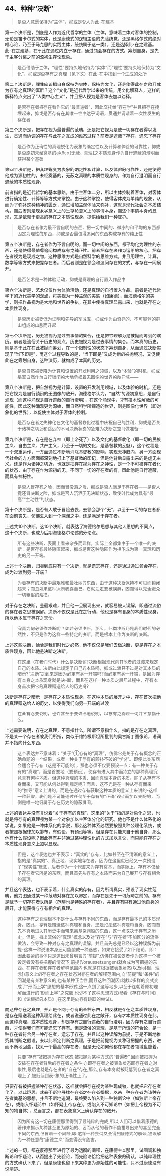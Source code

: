 <h2>44、种种“决断”</h2><blockquote data-pid="vXiTDH0k">是否人意愿保持为“主体”，抑或是否人为此-在建基</blockquote><p data-pid="tofqhqlQ">第一个决断是，到底是人作为近代哲学的主体（主体，意味着主体对客体的控制，无论是笛卡尔式的实体，还是康德式的逻辑主语的先验统觉，还是黑格尔式的绝对唯心论，乃至于马克思的实践主体，统统属于这一类），还是选择此-在之建基。此-在之建基，在于此在通过内立于存在，通过领会存在的方式，筹划自身，是先于主客分离之前的源初生存论现象。</p><blockquote data-pid="vNrFWNHX">是否借助于主体，“理性”要持久地保持为“实体”而“理性”要持久地保持为“文化”，抑或是否存有之真理（见下文）在此-在中找到一个生成的处所</blockquote><p data-pid="YAOaKPW_">第二个决断是，理性应该把自身保持为实体，保持为文化，还是使得此在之敞开成为存有之真理的寓所？这个“文化”是近代哲学以来的传统，用文化解释人，这样的解释特点突出了“人类中心主义”，并且把人视为是客体去加以诠释。</p><blockquote data-pid="11wLkEFi">是否存在者把存在看作它的“最普遍者”，因此交托给“存在学”并且把存在掩埋起来，抑或是否存有在其唯一性中达乎词语，贯通并调谐着一次性发生的存在者</blockquote><p data-pid="ZxLjMQk5">第三个决断是，把存在视为最普遍的范畴，还是把它视为是使一切存在者得以发生，贯通而协调的存在与此在之互成的动态过程？前者是遮蔽了存在，遗忘了存在</p><blockquote data-pid="Vfq-t4aa">是否作为正确性的真理蜕化为表象的确定性以及计算和体验的可靠性，抑或是否原初未经奠基的aλθεα[无蔽、真理]之本质现身作为自行遮蔽的澄明而获得某个基础</blockquote><p data-pid="M0Xj3D57">第四个决断是，把真理蜕变为表象的确定性和计算，以及体验的可靠性，还是使得他成为源初性的，未经奠基的，无蔽之真理的本质性现身的，作为自行澄明而自行遮蔽的本质性现身。</p><p data-pid="h9mLDlpP">前者指的是近代哲学的基本思路，由于主客体二分，所以主体控制着客体，对客体进行确定性、计算等等方式来掌控。由于这种掌控，使得客体成为单纯的现象，从而为了弥补这种精神的匮乏，通过增加主观体验来弥补，这就是现代社会之本质结构。而后者则是现象学意义上的生存论意义上的事情本身，而这个事情本身的显现，又是依赖于更高的存在之本质性现身，提供给我们一种庇护。</p><blockquote data-pid="PEY2kuSQ">是否存在者作为最不言自明的东西，把一切中间的、微小的和平均的东西都固定为理性的东西，抑或是否最值得追问的东西构成存有的纯正性</blockquote><p data-pid="lGjR1khv">第五个决断是，存在者作为不言自明的，而一切中间的东西，都平均化为理性的东西，还是使得最值得追问构成存有之纯正性。前者把存在者作为运思的核心，把存在者视为是现成之物，这种思维方式是自然科学的思维方式，并且用理性，计算，数学等等方式来把握存在者。而后者则是在领会和追问存在的方式，与存在一同展开。</p><blockquote data-pid="3yLtDwrh">是否艺术是一种体验活动，抑或是真理的自行置入作品中</blockquote><p data-pid="3Wuwdk2I">第六个决断是，艺术仅仅作为体验活动，还是真理的自行置入作品。前者是近代哲学下的近代美学的观点，将美视为一种主观的美感（如康德），而海德格尔的美学，则把作品视为是大地和世界的争执，在其中使得真理显露出来，也就是存在之本质性现身。</p><blockquote data-pid="FzoXBJo9">是否历史被贬低为证明和先导的军械库，抑或作为由奇异的、不可攀登的群山组成的山脉而升起</blockquote><p data-pid="1mxm0BF0">第七个决断是，历史被视为是过去事情的集合，还是把它理解为是被抛而筹划的演历。前者是流俗关于历史的观点，历史被视为是过去事情的集合。而本真的历史，则是基于此在在此被抛而筹划，在一个限制性的状态下筹划自身，从而通过决断实现了“当下即是”，而这个过程导致的是，“当下即是”又成为新的被抛境况，又促使此在之筹划自身，这种演历，就构成了本真的历史。</p><blockquote data-pid="jRFr7J73">是否自然被贬降为计算和设置的开发利用之领域，以及“体验”的时机，抑或是否自然作为自行锁闭的大地承担着无图像的世界的敞开域——</blockquote><p data-pid="yAypriKx">第八个决断是，把自然视为是计算，设置的开发利用领域，以及体验的时机，还是把它视为是自行锁闭的无图像的敞开。海德格尔认为，“自然”的源初意思，是自行涌现（而这种涌现是自行遮蔽的自行澄明），在这个涌现中，才有技术性解蔽的可能性，因此这种涌现更为源始，而自然科学所缔造的世界，则是图像化世界（即对象化的世界），以促使主体对于客体的控制。</p><blockquote data-pid="l13BrMsC">是否存在者之失神化在文化的基督教化过程中庆祝自己的胜利，抑或是否关于诸神之切近和遥远的不可决断状态的急难为决断之空间做准备—</blockquote><p data-pid="brWEyxIZ">第九个决断是，存在是在弃神（即上帝死了）以及文化的基督教化（即一切的民族主义、自由主义、共产主义，乃至于一切的文化，是基督教的反魅），这个过程是一个双重运作，一方面通过不断地消除基督教的影响，实现无神趋向，另一方面现代社会的方方面面都深刻地打上了基督教的印记，但是他背后显露出来的是虚无主义。还是作为诸神之切近，也就是把存在视为存在之神性，是一个不可被存在者化的状态，由于存在作为源初的无，不同于一切的存在者的有，因此他是自行遮蔽，而具有神秘性。</p><blockquote data-pid="Zo1Bjy0E">是否人冒存有之险，因而冒没落之险，抑或是否人满足于存在者——是否人竟还冒决断之险，抑或是否人沉酒于无决断状态，致使时代成为具有“最高”“主动性”的状态。</blockquote><p data-pid="G-tg966x">第十个决断是，是否有人敢于冒险去畏，去领会那个“无”，以至于一切的存在者都在面前丧失，仿佛进入到一个深渊之中，还是满足于存在者。</p><p data-pid="YdlLDU0w">上述共10个决断，这10个决断，就表达了海德格尔思想与其他人思想的不同点，这十个决断，也成为后期海德格尔论述的分论点。</p><blockquote data-pid="KZdO3-kH">所有这些决断，表面上看来杂多而异样，实际上全都集中于一个唯一的决断：是否存有最终隐匿起来，抑或是否这种隐匿作为拒予成为第一真理和历史的另一开端。</blockquote><p data-pid="dA64n9-q">上述十个决断，归根到底只有一个决断，就是遗忘存在，还是通过通过领会存在，成为过渡到另一开端？</p><blockquote data-pid="ctdXzSrS">为着存有的决断中最艰难和最壮丽的东西，由于这种决断保持不可见而锁闭起来；而且如果这种决断表露自己，它就注定要被误解，因而得以完全避免一切粗俗的触摸。</blockquote><p data-pid="BJjqy8CD">对于存在之决断，是最艰难，并且他一旦展现出来，就容易被人误解，即通过流俗的存在者之思被误解。决断不仅仅是此在之行动，他也是存有自身的本质性现身，所以他本属于存在之天命。</p><blockquote data-pid="FK2bQ7s9">究竟为何必须作决断呢？如若必须决断，那么，此类决断乃是我们时代的必然性，不只是作为这样一些特定的决断，而是根本上作为决断的决断。</blockquote><p data-pid="FgjNWOLc">上述这些决断，恰恰是我们时代之必然，他不仅仅是我们去做决断，更是存在之本质性现身，因此他是决断之决断。</p><blockquote data-pid="DgTTv1ZR">在这里（在我们时代）什么是决断呢?决断根据现代向其他者的过渡来规定自己的本质。决断由此规定了自己的本质吗，抑或过渡只不过是对其本质的暗示?“决断"之到来是因为必定有另一开端吗?而必定有另一开端，是因为存有本身之本质现身就是决-断，而且在这样一种本质之展开过程中，存有本身首次把它的真理赠送给人的历史吗?</blockquote><p data-pid="KcKUvVhP">决断是存在之暗示，是存在之本质性现身，在这种本质的展开之中，存在首次把他的真理赠送给人的历史，以使得我们向另一开端的过渡</p><blockquote data-pid="JE1nLnG-">在此有必要说明，也许甚至于要详细地说明，以存有之真理一词并不意指什么。</blockquote><p data-pid="IANjLuUC">上述需要说明，存在之真理，不意指什么。所谓不意指什么，指的是存在之真理，不是某一个存在者被我们所指，类似于维特根斯坦所批判的奥古斯丁图像论，语词并不指向什么东西。</p><blockquote data-pid="zLGdTH1k">这个表达并不意味着：“关于”①存有的“真理”，仿佛它是关于存有概念的正确命题的一个结果，或者一种关于存有的颠扑不破的“学说”。即便此类东西会适合于存有（这是不可能的），那也必须不仅要预设一点：有一种关于存有的“真理”，而是首要地（要预设），使存有进入其中而持立的那种真理究竟具有何种本质。但这种真理的本质、因而真理本身的本质，除了从存有本身而来，又可能从何处得到规定呢？而且，这不光是在一种从存有而来的“推导”意义上讲的，而是在通过存有获取这种本质的意义上来讲的-这样一种获取，我们是不可能通过任何关于存有的“正确”观点而加以支配的，而倒是唯一地归属于存在历史的隐蔽瞬间。</blockquote><p data-pid="trRHgNVG">上述的表达并没有言说着“关于存有的真理”，这里的“关于”指的是对象化之思，也就是将存有的真理视为某一个对象加以主客体分化的研究。他也不是什么体系化的学说。如果他是一种体系化的学说，那么这种体系必然要按照某种公理化系统，或者按照根据律加以排布，有假设，有预设等等。但是存在只能来自于他自身，那么他有什么假设呢？因此存有并非通过某种理性化的方式加以言说，而只能在存在之本质性现身意义上加以显现。</p><blockquote data-pid="KZQSK_mv">但是，这个表达也并不表示：“真实的”存有，比如甚至在不清晰的意义上，指的是“真实的”、真正地、现实地存在者。因为在这里就已经又一次预设了“现实性”概念，后者作为一个尺度来为存有奠基，而实际上，存有不仅给予存在者它所是的东西，而且首先从存有之本质而来为自己展开与存有相合的真理。</blockquote><p data-pid="Ul5XOad2">并且这个表达，也不表示着，什么真实的存有，因为所谓真实，预设了现实性范畴，他力图通过某一种范畴对存在加以界定，而存在是先于一切范畴之前的。存有是赋予一切存在者以所是（范畴也是特殊的存在者），并且存有只有通过他自身的展开，才能获得与存有相合的真理。</p><blockquote data-pid="AdXqBlsF">这种存有之真理根本不是什么与存有不同的东西，而是存有最本己的本质现身。因此，存有是赠送这种真理和自身，还是拒绝这种真理和自身，因而首先本真地进入其历史中而带来离基深渊般的东西，这一点取决于存有之历史。但是，指出流俗的“真理”概念以及对“存在”与“存在者”不加区分的流俗做法，会导致一种对存有之真理的误解，并且首先总是已经以这种误解为前提-这样一种说法本身还可能酿成一种迷惑，如果它接受了如下结论，即：因此要紧的事体只是道出未曾明言的“前提”,仿佛在被设定者作为这样一个被设定者没有被把握的情况下,前提(Voraussetzungen)就会成为可把握的东西。在存在者和存在者解释范围内,也就是在根据被表象状态(以及ia[相、理念])意义上的存在者之存在状态对存在者的解释范围内,向“前提”和“条件”的回潮是有某种意义的,也有某种正当性,而且这种回潮因此就以多样的变式变成了“形而上学”思想的基本形式,这一点到了这等地步,以至于连朝着原初理解而进行的“形而上学"之克服,也少不了这种思想方式(参看《存在与时间》和《论根据的本质》,在这里是向存有跳跃的尝试)。</blockquote><p data-pid="s_Rj_QQf">而这种存在之真理，并非是不同于存有的某种东西，相反就是存在之本质性现身，是存在赠送着这种真理给此在，或者说通过此在之敞开，存有才本质性现身在此。而这种真理，或本质性现身，却是存有之自行遮蔽的自行澄明，因为存有之自行遮蔽，才使得我们有可能遗忘了存有。但是流俗的真理，是基于所谓的符合论，是一种存在者符合另一种存在者，遗忘了存在，并且以这种误解为前提，于是不断地推究其判断之假设，来以此断定判断之真理，于是把前提视为某种可把握的东西，进而不断地回溯，找见一个最高的存在者，但是无论如何他都在存在者领域盘旋着。</p><blockquote data-pid="ZNZuTLnm">只要“存有”被把握为存在状态,被把握为某种方式的“普遍者”,因而被把握为安插在存在者背后的存在者之条件,亦即存在者之被表象状态即存在者之对象性,最后也就是存在者的“自在”存在,那么,存有本身就被贬低到存在者之真理上了,被贬低到表-象的正确性上了。</blockquote><p data-pid="1ieLYJpu">只要存有被把握某种存在状态，这样就会把存在视为某种现成物，也就把它存在者化了，以此运思，就会不断地寻找存在者之存在者根据，以某一种存在者为该种存在者奠基的思想，并且不断地追溯，最终要么陷入到一种独断论中（如独断上帝存在），或陷入怀疑论中（如怀疑上帝存在），或陷入不可知论中（如把上帝视为不可知的物自体），总而言之，都在表象意义上确认存在的敞开。</p><blockquote data-pid="ftWI2xsn">因为所有这一切在康德那里得到了最纯粹的完成,所以,人们可以借着康德的著作来揭示某种甚至更为原始的、因而从他的著作不能推导出来的甚至完全不同的东西,但冒着一个风险,即:这样一种尝试又会得到康德式的解读,被误解为一种任意的“康德主义”而变得没有危害。</blockquote><p data-pid="RNg4Aeh8">上述的一切，都在康德那里进行了最为透彻的阐释，在康德主义那里，试图调和独断论和怀疑论，从而提出了先验论，而先验论恰恰把这种表象的确认，以纯粹理性的方式确认下来了。但是康德也留下来某种更为源始性的可能性，只不过康德没有说清楚。</p><p></p>
